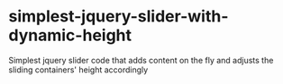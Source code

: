 simplest-jquery-slider-with-dynamic-height
==========================================

Simplest jquery slider code that adds content on the fly and adjusts the sliding containers' height accordingly